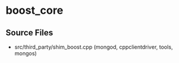 # boost\_core

## Source Files

- src/third\_party/shim\_boost.cpp   (mongod, cppclientdriver, tools, mongos)
